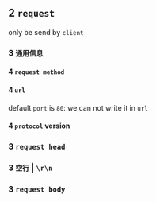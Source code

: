 ## 2 `request` 
only be send by `client` 

### 3  `通用信息` 
#### 4   `request method` 

#### 4   `url` 
default `port` is `80`: we can not write it in `url` 

#### 4   `protocol` version



### 3  `request head` 



### 3  `空行` | `\r\n` 



### 3  `request body` 
